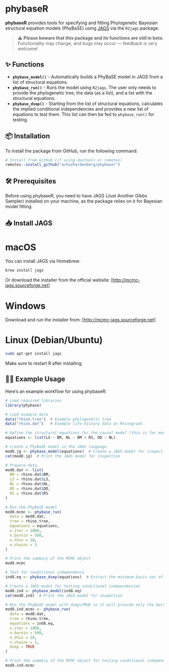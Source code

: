 # phybaseR

**phybaseR** provides tools for specifying and fitting Phylogenetic Bayesian structural equation models (PhyBaSE) using [JAGS](http://mcmc-jags.sourceforge.net) via the `R2jags` package. 

> ⚠️ **Please beware that this package and its functions are still in beta.**  
> Functionality may change, and bugs may occur — feedback is very welcome!

## ✨ Functions

- **`phybase_model()`** - Automatically builds a PhyBaSE model in JAGS from a list of structural equations.
- **`phybase_run()`** - Runs the model using `R2jags`. The user only needs to provide the phylogenetic tree, the data (as a list), and a list with the structural equations.
- **`phybase_dsep()`** - Starting from the list of structural equations, calculates the implied conditional independencies and provides a new list of equations to test them. This list can then be fed to `phybase_run()` for testing.

## 📦 Installation

To install the package from GitHub, run the following command:

```r
# Install from GitHub (if using devtools or remotes)
remotes::install_github("achazhardenberg/phybaser")
```
## 🛠 Prerequisites

Before using phybaseR, you need to have JAGS (Just Another Gibbs Sampler) installed on your machine, as the package relies on it for Bayesian model fitting.

## 📥 Install JAGS

# macOS

You can install JAGS via Homebrew:
```bash
brew install jags
```
Or download the installer from the official website:
[http://mcmc-jags.sourceforge.net]

# Windows

Download and run the installer from:
[http://mcmc-jags.sourceforge.net]

# Linux (Debian/Ubuntu)

```bash
sudo apt-get install jags
```

Make sure to restart R after installing.

## 🧑‍💻 Example Usage

Here’s an example workflow for using phybaseR:

```r
# Load required libraries
library(phybase)

# Load example data
data("rhino.tree")  # Example phylogenetic tree
data("rhino.dat")   # Example life-history data on Rhinograds

# Define the structural equations for the causal model (this is for model 8 in Gonzalez-Voyer & von Hardenberg (2013)
equations <- list(LS ~ BM, NL ~ BM + RS, DD ~ NL)

# Create a PhyBaSE model in the JAGS language
mod8.jg <- phybase_model(equations)  # Create a JAGS model for inspection or modification
cat(mod8.jg)  # Print the JAGS model for inspection

# Prepare data 
mod8.dat <- list(
  BM = rhino.dat$BM,
  LS = rhino.dat$LS,
  NL = rhino.dat$NL,
  DD = rhino.dat$DD,
  RS = rhino.dat$RS
)

# Run the PhyBaSE model
mod8.mcmc <- phybase_run(
  data = mod8.dat, 
  tree = rhino.tree, 
  equations = equations, 
  n.iter = 1000, 
  n.burnin = 500, 
  n.thin = 10, 
  n.chains = 3
)

# Print the summary of the MCMC object
mod8.mcmc

# Test for conditional independence
ind8.eq <- phybase_dsep(equations)  # Extract the minimum basis set of independence equations

# Create a JAGS model for testing conditional independencies
mod8.ind <- phybase_model(ind8.eq)
cat(mod8.ind)  # Print the JAGS model for inspection

# Run the PhyBaSE model with dsep=TRUE so it will provide only the betas needed to test for conditional independencies
mod8.ind.mcmc <- phybase_run(
  data = mod8.dat, 
  tree = rhino.tree, 
  equations = ind8.eq, 
  n.iter = 1000, 
  n.burnin = 500, 
  n.thin = 10, 
  n.chains = 3,
  dsep = TRUE
)

# Print the summary of the MCMC object for testing conditional independencies
mod8.ind.mcmc
```

